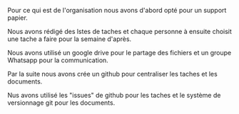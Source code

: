 Pour ce qui est de l'organisation nous avons d'abord opté pour un support papier.

Nous avons rédigé des lstes de taches et chaque personne à  ensuite choisit une tache a faire pour la semaine d'après.

Nous avons utilisé un google drive pour le partage des fichiers et un groupe Whatsapp pour la communication.

Par la suite nous avons crée un github pour centraliser les taches et les documents.

Nus avons utilisé les "issues" de github pour les taches et le système de versionnage git pour les documents.
